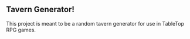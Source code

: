 ## Tavern Generator!

This project is meant to be a random tavern generator for use in TableTop RPG games.
